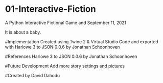 # 01-Interactive-Fiction
A Python Interactive Fictional Game and September 11, 2021

It is about a baby.

#Implementation
Created using Twine 2 & Virtual Studio Code and exported with Harlowe 3 to JSON 0.0.6 by Jonathan Schoonhoven

#References
Harlowe 3 to JSON 0.0.6 by Jonathan Schoonhoven

#Future Development
Add more story settings and pictures

#Created by
David Dahodu
